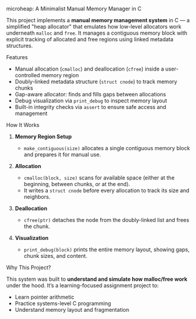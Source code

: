 microheap: A Minimalist Manual Memory Manager in C

This project implements a **manual memory management system** in C — a simplified "heap allocator" that emulates how low-level allocators work underneath `malloc` and `free`. It manages a contiguous memory block with explicit tracking of allocated and free regions using linked metadata structures.

Features

- Manual allocation (`cmalloc`) and deallocation (`cfree`) inside a user-controlled memory region  
- Doubly-linked metadata structure (`struct cnode`) to track memory chunks  
- Gap-aware allocator: finds and fills gaps between allocations  
- Debug visualization via `print_debug` to inspect memory layout  
- Built-in integrity checks via `assert` to ensure safe access and management

How It Works

1. **Memory Region Setup**
   - `make_contiguous(size)` allocates a single contiguous memory block and prepares it for manual use.

2. **Allocation**
   - `cmalloc(block, size)` scans for available space (either at the beginning, between chunks, or at the end).
   - It writes a `struct cnode` before every allocation to track its size and neighbors.

3. **Deallocation**
   - `cfree(ptr)` detaches the node from the doubly-linked list and frees the chunk.

4. **Visualization**
   - `print_debug(block)` prints the entire memory layout, showing gaps, chunk sizes, and content.

Why This Project?

This system was built to **understand and simulate how malloc/free work** under the hood. It’s a learning-focused assignment project to:
- Learn pointer arithmetic
- Practice systems-level C programming
- Understand memory layout and fragmentation

